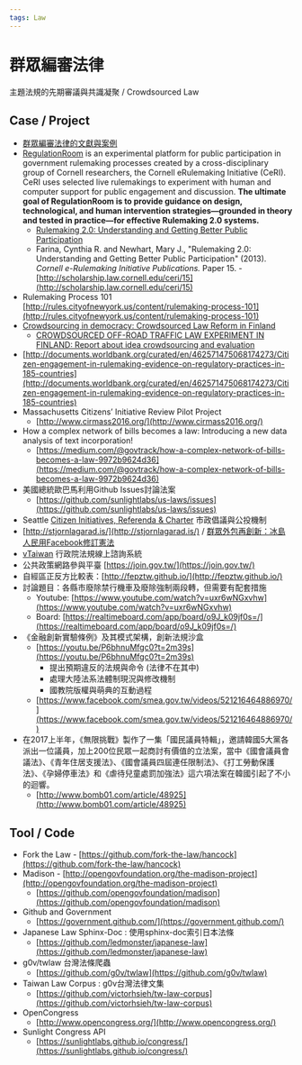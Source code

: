 ```yaml
---
tags: Law
---
```


# 群眾編審法律

主題法規的先期審議與共識凝聚 / Crowdsourced Law

## Case / Project

- [群眾編審法律的文獻與案例](https://g0v.hackpad.com/vTaiwan.tw--aAkUCc44qRt)
- [RegulationRoom](http://regulationroom.org/) is an experimental platform for public participation in government rulemaking processes created by a cross-disciplinary group of Cornell researchers, the Cornell eRulemaking Initiative (CeRI). CeRI uses selected live rulemakings to experiment with human and computer support for public engagement and discussion. **The ultimate goal of RegulationRoom is to provide guidance on design, technological, and human intervention strategies—grounded in theory and tested in practice—for effective Rulemaking 2.0 systems.**
    - [Rulemaking 2.0: Understanding and Getting Better Public Participation](http://scholarship.law.cornell.edu/cgi/viewcontent.cgi?article=1014&context=ceri)
    - Farina, Cynthia R. and Newhart, Mary J., "Rulemaking 2.0: Understanding and Getting Better Public Participation" (2013). _Cornell e-Rulemaking Initiative Publications._ Paper 15. \- [http://scholarship.law.cornell.edu/ceri/15](http://scholarship.law.cornell.edu/ceri/15)
- Rulemaking Process 101 [http://rules.cityofnewyork.us/content/rulemaking-process-101](http://rules.cityofnewyork.us/content/rulemaking-process-101)
- [Crowdsourcing in democracy: Crowdsourced Law Reform in Finland](http://zh.scribd.com/doc/214809097/Crowdsourcing-in-democracy-Crowdsourced-Law-Reform-in-Finland#scribd)
    - [CROWDSOURCED OFF-ROAD TRAFFIC LAW EXPERIMENT IN FINLAND: Report about idea crowdsourcing and evaluation](https://www.dropbox.com/sh/1wm99zh83zaigbb/eXgXIRgoi5)
- [http://documents.worldbank.org/curated/en/462571475068174273/Citizen-engagement-in-rulemaking-evidence-on-regulatory-practices-in-185-countries](http://documents.worldbank.org/curated/en/462571475068174273/Citizen-engagement-in-rulemaking-evidence-on-regulatory-practices-in-185-countries)
- Massachusetts Citizens’ Initiative Review Pilot Project
    - [http://www.cirmass2016.org/](http://www.cirmass2016.org/)
- How a complex network of bills becomes a law: Introducing a new data analysis of text incorporation!
    - [https://medium.com/@govtrack/how-a-complex-network-of-bills-becomes-a-law-9972b9624d36](https://medium.com/@govtrack/how-a-complex-network-of-bills-becomes-a-law-9972b9624d36)
- 美國總統歐巴馬利用Github Issues討論法案
    - [https://github.com/sunlightlabs/us-laws/issues](https://github.com/sunlightlabs/us-laws/issues)
- Seattle [Citizen Initiatives, Referenda & Charter](http://www.seattle.gov/cityclerk/legislation-rules-records-and-resources/initiatives-referenda-and-charter-amendments-guides) 市政倡議與公投機制
- [http://stjornlagarad.is/](http://stjornlagarad.is/) / [群眾外包再創新：冰島人民用Facebook修訂憲法](http://www.bnext.com.tw/article/view/id/18864)
- [vTaiwan](https://vtw.link/) 行政院法規線上諮詢系統
- 公共政策網路參與平臺 [https://join.gov.tw/](https://join.gov.tw/)
- 自經區正反方比較表：[http://fepztw.github.io/](http://fepztw.github.io/)
- 討論題目：各縣市廢除禁行機車及廢除強制兩段轉，但需要有配套措施
    - Youtube: [https://www.youtube.com/watch?v=uxr6wNGxvhw](https://www.youtube.com/watch?v=uxr6wNGxvhw)
    - Board: [https://realtimeboard.com/app/board/o9J_k09jf0s=/](https://realtimeboard.com/app/board/o9J_k09jf0s=/)
- 《金融創新實驗條例》及其模式架構，創新法規沙盒
    - [https://youtu.be/P6bhnuMfgc0?t=2m39s](https://youtu.be/P6bhnuMfgc0?t=2m39s)
        - 提出預期違反的法規與命令 (法律不在其中)
        - 處理大陸法系法體制現況與修改機制
        - 國教院版權與萌典的互動過程
    - [https://www.facebook.com/smea.gov.tw/videos/521216464886970/](https://www.facebook.com/smea.gov.tw/videos/521216464886970/)
- 在2017上半年，《無限挑戰》製作了一集「國民議員特輯」，邀請韓國5大黨各派出一位議員，加上200位民眾一起商討有價值的立法案，當中《國會議員會議法》、《青年住居支援法》、《國會議員四屆連任限制法》、《打工勞動保護法》、《孕婦停車法》和《虐待兒童處罰加強法》這六項法案在韓國引起了不小的迴響。
    - [http://www.bomb01.com/article/48925](http://www.bomb01.com/article/48925)


## Tool / Code

- Fork the Law - [https://github.com/fork-the-law/hancock](https://github.com/fork-the-law/hancock)
- Madison - [http://opengovfoundation.org/the-madison-project](http://opengovfoundation.org/the-madison-project)
    - [https://github.com/opengovfoundation/madison](https://github.com/opengovfoundation/madison)
- Github and Government
    - [https://government.github.com/](https://government.github.com/)
- Japanese Law Sphinx-Doc : 使用sphinx-doc索引日本法條
    - [https://github.com/ledmonster/japanese-law](https://github.com/ledmonster/japanese-law)
- g0v/twlaw 台灣法條爬蟲
    - [https://github.com/g0v/twlaw](https://github.com/g0v/twlaw)
- Taiwan Law Corpus : g0v台灣法律文集
    - [https://github.com/victorhsieh/tw-law-corpus](https://github.com/victorhsieh/tw-law-corpus)
- OpenCongress
    - [http://www.opencongress.org/](http://www.opencongress.org/)
- Sunlight Congress API
    - [https://sunlightlabs.github.io/congress/](https://sunlightlabs.github.io/congress/)







